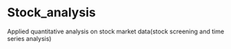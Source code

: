 # Stock_analysis
Applied quantitative analysis on stock market data(stock screening and time series analysis) 
